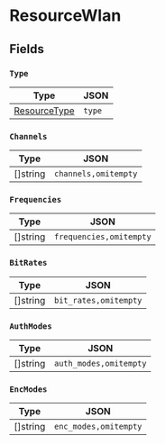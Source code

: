 # ResourceWlan



## Fields


### `Type`



| Type | JSON |
| ---- | -----------|
| [ResourceType](resource_type.md) | `type` |

### `Channels`



| Type | JSON |
| ---- | -----------|
| []string | `channels,omitempty` |

### `Frequencies`



| Type | JSON |
| ---- | -----------|
| []string | `frequencies,omitempty` |

### `BitRates`



| Type | JSON |
| ---- | -----------|
| []string | `bit_rates,omitempty` |

### `AuthModes`



| Type | JSON |
| ---- | -----------|
| []string | `auth_modes,omitempty` |

### `EncModes`



| Type | JSON |
| ---- | -----------|
| []string | `enc_modes,omitempty` |

